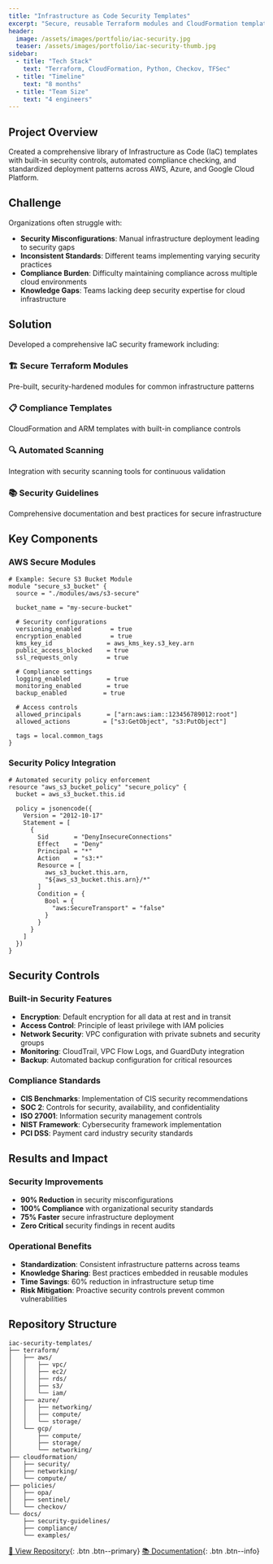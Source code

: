 ```yaml
---
title: "Infrastructure as Code Security Templates"
excerpt: "Secure, reusable Terraform modules and CloudFormation templates with built-in security controls and compliance checking."
header:
  image: /assets/images/portfolio/iac-security.jpg
  teaser: /assets/images/portfolio/iac-security-thumb.jpg
sidebar:
  - title: "Tech Stack"
    text: "Terraform, CloudFormation, Python, Checkov, TFSec"
  - title: "Timeline"
    text: "8 months"
  - title: "Team Size"
    text: "4 engineers"
---
```


## Project Overview

Created a comprehensive library of Infrastructure as Code (IaC) templates with built-in security controls, automated compliance checking, and standardized deployment patterns across AWS, Azure, and Google Cloud Platform.

## Challenge

Organizations often struggle with:
- **Security Misconfigurations**: Manual infrastructure deployment leading to security gaps
- **Inconsistent Standards**: Different teams implementing varying security practices
- **Compliance Burden**: Difficulty maintaining compliance across multiple cloud environments
- **Knowledge Gaps**: Teams lacking deep security expertise for cloud infrastructure

## Solution

Developed a comprehensive IaC security framework including:

### 🏗️ Secure Terraform Modules
Pre-built, security-hardened modules for common infrastructure patterns

### 📋 Compliance Templates
CloudFormation and ARM templates with built-in compliance controls

### 🔍 Automated Scanning
Integration with security scanning tools for continuous validation

### 📚 Security Guidelines
Comprehensive documentation and best practices for secure infrastructure

## Key Components

### AWS Secure Modules

```hcl
# Example: Secure S3 Bucket Module
module "secure_s3_bucket" {
  source = "./modules/aws/s3-secure"
  
  bucket_name = "my-secure-bucket"
  
  # Security configurations
  versioning_enabled        = true
  encryption_enabled        = true
  kms_key_id               = aws_kms_key.s3_key.arn
  public_access_blocked    = true
  ssl_requests_only        = true
  
  # Compliance settings
  logging_enabled          = true
  monitoring_enabled       = true
  backup_enabled          = true
  
  # Access controls
  allowed_principals       = ["arn:aws:iam::123456789012:root"]
  allowed_actions         = ["s3:GetObject", "s3:PutObject"]
  
  tags = local.common_tags
}
```

### Security Policy Integration

```hcl
# Automated security policy enforcement
resource "aws_s3_bucket_policy" "secure_policy" {
  bucket = aws_s3_bucket.this.id
  
  policy = jsonencode({
    Version = "2012-10-17"
    Statement = [
      {
        Sid       = "DenyInsecureConnections"
        Effect    = "Deny"
        Principal = "*"
        Action    = "s3:*"
        Resource = [
          aws_s3_bucket.this.arn,
          "${aws_s3_bucket.this.arn}/*"
        ]
        Condition = {
          Bool = {
            "aws:SecureTransport" = "false"
          }
        }
      }
    ]
  })
}
```

## Security Controls

### Built-in Security Features

- **Encryption**: Default encryption for all data at rest and in transit
- **Access Control**: Principle of least privilege with IAM policies
- **Network Security**: VPC configuration with private subnets and security groups
- **Monitoring**: CloudTrail, VPC Flow Logs, and GuardDuty integration
- **Backup**: Automated backup configuration for critical resources

### Compliance Standards

- **CIS Benchmarks**: Implementation of CIS security recommendations
- **SOC 2**: Controls for security, availability, and confidentiality
- **ISO 27001**: Information security management controls
- **NIST Framework**: Cybersecurity framework implementation
- **PCI DSS**: Payment card industry security standards

## Results and Impact

### Security Improvements
- **90% Reduction** in security misconfigurations
- **100% Compliance** with organizational security standards
- **75% Faster** secure infrastructure deployment
- **Zero Critical** security findings in recent audits

### Operational Benefits
- **Standardization**: Consistent infrastructure patterns across teams
- **Knowledge Sharing**: Best practices embedded in reusable modules
- **Time Savings**: 60% reduction in infrastructure setup time
- **Risk Mitigation**: Proactive security controls prevent common vulnerabilities

## Repository Structure

```
iac-security-templates/
├── terraform/
│   ├── aws/
│   │   ├── vpc/
│   │   ├── ec2/
│   │   ├── rds/
│   │   ├── s3/
│   │   └── iam/
│   ├── azure/
│   │   ├── networking/
│   │   ├── compute/
│   │   └── storage/
│   └── gcp/
│       ├── compute/
│       ├── storage/
│       └── networking/
├── cloudformation/
│   ├── security/
│   ├── networking/
│   └── compute/
├── policies/
│   ├── opa/
│   ├── sentinel/
│   └── checkov/
└── docs/
    ├── security-guidelines/
    ├── compliance/
    └── examples/
```

[🔗 View Repository](https://github.com/uncle13013/iac-security-templates){: .btn .btn--primary}
[📚 Documentation](https://iac-security.readthedocs.io){: .btn .btn--info}
